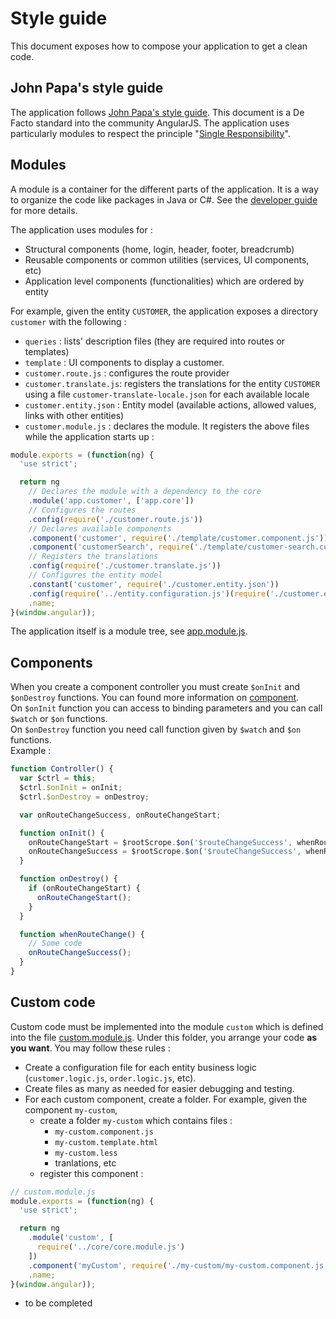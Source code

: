 # Style guide
This document exposes how to compose your application to get a clean code.

## John Papa's style guide
The application follows [John Papa's style guide](https://github.com/johnpapa/angular-styleguide/tree/master/a1#table-of-contents). This document is a De Facto standard into the community AngularJS. The application uses particularly modules to respect the principle "[Single Responsibility](https://github.com/johnpapa/angular-styleguide/tree/master/a1#single-responsibility)".

## Modules
A module is a container for the different parts of the application. It is a way to organize the code like packages in Java or C#. See the [developer guide](https://code.angularjs.org/1.5.9/docs/guide/module) for more details.

The application uses modules for :
* Structural components (home, login, header, footer, breadcrumb)
* Reusable components or common utilities (services, UI components, etc)
* Application level components (functionalities) which are ordered by entity

For example, given the entity `CUSTOMER`, the application exposes a directory `customer` with the following :
* `queries` : lists' description files (they are required into routes or templates)
* `template` : UI components to display a customer.
* `customer.route.js` : configures the route provider
* `customer.translate.js`: registers the translations for the entity `CUSTOMER` using a file `customer-translate-locale.json` for each available locale
* `customer.entity.json` : Entity model (available actions, allowed values, links with other entities)
* `customer.module.js` : declares the module. It registers the above files while the application starts up :

```javascript
module.exports = (function(ng) {
  'use strict';

  return ng
    // Declares the module with a dependency to the core
    .module('app.customer', ['app.core'])
    // Configures the routes
    .config(require('./customer.route.js'))
    // Declares available components
    .component('customer', require('./template/customer.component.js'))
    .component('customerSearch', require('./template/customer-search.component.js'))
    // Registers the translations
    .config(require('./customer.translate.js'))
    // Configures the entity model
    .constant('customer', require('./customer.entity.json'))
    .config(require('../entity.configuration.js')(require('./customer.entity.json')))
    .name;
}(window.angular));
```

The application itself is a module tree, see [app.module.js](src/app/app.module.js).

## Components
When you create a component controller you must create `$onInit` and `$onDestroy` functions. You can found more information on [component](https://docs.angularjs.org/guide/component).  
On `$onInit` function you can access to binding parameters and you can call `$watch` or `$on` functions.  
On `$onDestroy` function you need call function given by `$watch` and `$on` functions.  
Example :  
```javascript
function Controller() {
  var $ctrl = this;
  $ctrl.$onInit = onInit;
  $ctrl.$onDestroy = onDestroy;

  var onRouteChangeSuccess, onRouteChangeStart;

  function onInit() {
    onRouteChangeStart = $rootScrope.$on('$routeChangeSuccess', whenRouteChange);
    onRouteChangeSuccess = $rootScrope.$on('$routeChangeSuccess', whenRouteChange);
  }

  function onDestroy() {
    if (onRouteChangeStart) {
      onRouteChangeStart();
    }
  }

  function whenRouteChange() {
    // Some code
    onRouteChangeSuccess();
  }
}
```

## Custom code
Custom code must be implemented into the module `custom` which is defined into the file [custom.module.js](src/custom/custom.module.js). Under this folder, you arrange your code __as you want__. You may follow these rules :
* Create a configuration file for each entity business logic (`customer.logic.js`, `order.logic.js`, etc).
* Create files as many as needed for easier debugging and testing.
* For each custom component, create a folder. For example, given the component `my-custom`,
  * create a folder `my-custom` which contains files :
    * `my-custom.component.js`
    * `my-custom.template.html`
    * `my-custom.less`
    * tranlations, etc
  * register this component :

```javascript
// custom.module.js
module.exports = (function(ng) {
  'use strict';

  return ng
    .module('custom', [
      require('../core/core.module.js')
    ])
    .component('myCustom', require('./my-custom/my-custom.component.js'))
    .name;
}(window.angular));
```

* to be completed